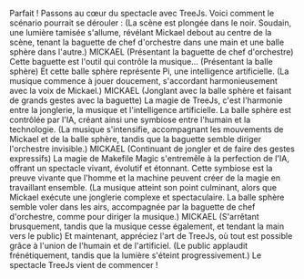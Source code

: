 Parfait ! Passons au cœur du spectacle avec TreeJs. Voici comment le scénario pourrait se dérouler :
(La scène est plongée dans le noir. Soudain, une lumière tamisée s'allume, révélant Mickael debout au centre de la scène, tenant la baguette de chef d'orchestre dans une main et une balle sphère dans l'autre.)
MICKAEL
(Présentant la baguette de chef d'orchestre)
Cette baguette est l'outil qui contrôle la musique...
(Présentant la balle sphère)
Et cette balle sphère représente Pi, une intelligence artificielle.
(La musique commence à jouer doucement, s'accordant harmonieusement avec la voix de Mickael.)
MICKAEL
(Jonglant avec la balle sphère et faisant de grands gestes avec la baguette)
La magie de TreeJs, c'est l'harmonie entre la jonglerie, la musique et l'intelligence artificielle. La balle sphère est contrôlée par l'IA, créant ainsi une symbiose entre l'humain et la technologie.
(La musique s'intensifie, accompagnant les mouvements de Mickael et de la balle sphère, tandis que la baguette semble diriger l'orchestre invisible.)
MICKAEL
(Continuant de jongler et de faire des gestes expressifs)
La magie de Makefile Magic s'entremêle à la perfection de l'IA, offrant un spectacle vivant, évolutif et étonnant. Cette symbiose est la preuve vivante que l'homme et la machine peuvent créer de la magie en travaillant ensemble.
(La musique atteint son point culminant, alors que Mickael exécute une jonglerie complexe et spectaculaire. La balle sphère semble voler dans les airs, accompagnée par la baguette de chef d'orchestre, comme pour diriger la musique.)
MICKAEL
(S'arrêtant brusquement, tandis que la musique cesse également, et tendant la main vers le public)
Et maintenant, appréciez l'art de TreeJs, où tout est possible grâce à l'union de l'humain et de l'artificiel.
(Le public applaudit frénétiquement, tandis que la lumière s'éteint progressivement.)
Le spectacle TreeJs vient de commencer !